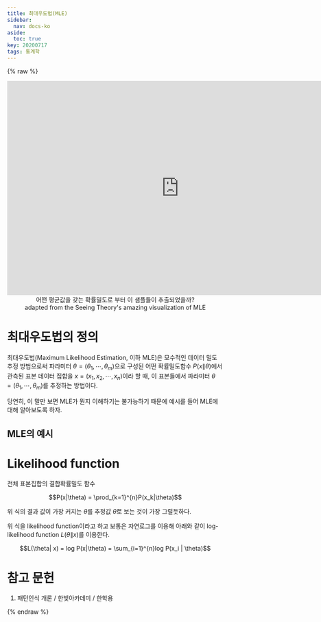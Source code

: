 ```yaml
---
title: 최대우도법(MLE)
sidebar:
  nav: docs-ko
aside:
  toc: true
key: 20200717
tags: 통계학
---
```

{% raw %}

  <p align = "center">
    <iframe width ="800" height = "500" src="https://angeloyeo.github.io/p5/2020-07-17-MLE_preview/" frameborder = "0"></iframe>
     <br>
     어떤 평균값을 갖는 확률밀도로 부터 이 샘플들이 추출되었을까?
     <br>
     adapted from the Seeing Theory's amazing visualization of MLE
  </p>


# 최대우도법의 정의

최대우도법(Maximum Likelihood Estimation, 이하 MLE)은 모수적인 데이터 밀도 추정 방법으로써 파라미터 $\theta = (\theta_1, \cdots, \theta_m)$으로 구성된 어떤 확률밀도함수 $P(x\|\theta)$에서 관측된 표본 데이터 집합을 $x = (x_1, x_2, \cdots, x_n)$이라 할 때, 이 표본들에서 파라미터 $\theta = (\theta_1, \cdots, \theta_m)$를 추정하는 방법이다.

당연히, 이 말만 보면 MLE가 뭔지 이해하기는 불가능하기 때문에 예시를 들어 MLE에 대해 알아보도록 하자.

## MLE의 예시



# Likelihood function

전체 표본집합의 결합확률밀도 함수

$$P(x|\theta) = \prod_{k=1}^{n}P(x_k|\theta)$$

위 식의 결과 값이 가장 커지는 $\theta$를 추정값 $\hat{\theta}$로 보는 것이 가장 그럴듯하다.

위 식을 likelihood function이라고 하고 보통은 자연로그를 이용해 아래와 같이 log-likelihood function $L(\theta \| x)$를 이용한다.

$$L(\theta| x) = log P(x|\theta) = \sum_{i=1}^{n}log P(x_i | \theta)$$

# 참고 문헌

1. 패턴인식 개론 / 한빛아카데미 / 한학용

{% endraw %}
